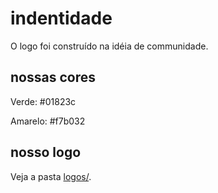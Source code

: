 # indentidade

O logo foi construído na idéia de communidade.

## nossas cores

Verde: #01823c

Amarelo: #f7b032

## nosso logo

Veja a pasta [logos/](logos/).
